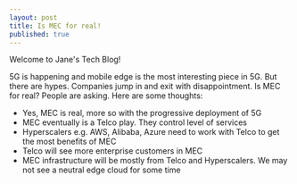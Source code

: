 ```yaml
---
layout: post
title: Is MEC for real!
published: true
---
```


Welcome to Jane's Tech Blog!

5G is happening and mobile edge is the most interesting piece in 5G. But there are hypes. Companies jump in and exit with disappointment. Is MEC for real? People are asking. Here are some thoughts:
- Yes, MEC is real, more so with the progressive deployment of 5G
- MEC eventually is a Telco play. They control level of services
- Hyperscalers e.g. AWS, Alibaba, Azure need to work with Telco to get the most benefits of MEC
- Telco will see more enterprise customers in MEC
- MEC infrastructure will be mostly from Telco and Hyperscalers. We may not see a neutral edge cloud for some time
